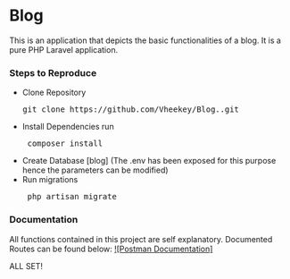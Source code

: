 # Blog

This is an application that depicts the basic functionalities of a blog. It is a pure PHP Laravel application.

### Steps to Reproduce
<ul>
    <li>Clone Repository <pre>git clone https://github.com/Vheekey/Blog..git</pre> </li>
    <li>Install Dependencies run <pre> composer install</pre> </li>
    <li> Create Database [blog] (The .env has been exposed for this purpose hence the parameters can be modified) </li>
    <li> Run migrations  <pre> php artisan migrate </pre>  </li>
</ul>

### Documentation
All functions contained in this project are self explanatory. Documented Routes can be found below:
[![Postman Documentation]](https://www.getpostman.com/collections/9e40afd17d55a167579a)

ALL SET!
